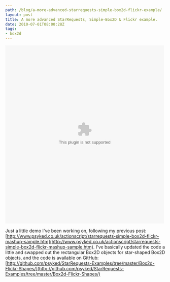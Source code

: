 ```yaml
---
path: /blog/a-more-advanced-starrequests-simple-box2d-flickr-example/
layout: post
title: A more advanced StarRequests, Simple-Box2D & Flickr example.
date: 2010-07-01T08:00:28Z
tags:
- box2d
---
```


<object width="500" height="560">
<param name="movie" value="/content/images/2010/07/Main.swf">
<embed src="/content/images/2010/07/Main.swf" width="500" height="560">
</embed>
</object>


Just a little demo I've been working on, following my previous post: [http://www.psyked.co.uk/actionscript/starrequests-simple-box2d-flickr-mashup-sample.htm](http://www.psyked.co.uk/actionscript/starrequests-simple-box2d-flickr-mashup-sample.htm). I've basically updated the code a little and swapped out the rectangular Box2D objects for star-shaped Box2D objects, and the code is available on GitHub: [http://github.com/psyked/StarRequests-Examples/tree/master/Box2d-Flickr-Shapes/](http://github.com/psyked/StarRequests-Examples/tree/master/Box2d-Flickr-Shapes/)